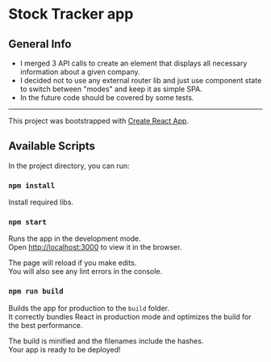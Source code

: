 # Stock Tracker app

## General Info

- I merged 3 API calls to create an element that displays all necessary information about a given company.
- I decided not to use any external router lib and just use component state to switch between "modes" and keep it as simple SPA.
- In the future code should be covered by some tests.

---

This project was bootstrapped with [Create React App](https://github.com/facebook/create-react-app).

## Available Scripts

In the project directory, you can run:

### `npm install`

Install required libs.

### `npm start`

Runs the app in the development mode.<br>
Open [http://localhost:3000](http://localhost:3000) to view it in the browser.

The page will reload if you make edits.<br>
You will also see any lint errors in the console.

### `npm run build`

Builds the app for production to the `build` folder.<br>
It correctly bundles React in production mode and optimizes the build for the best performance.

The build is minified and the filenames include the hashes.<br>
Your app is ready to be deployed!

